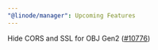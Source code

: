 ```yaml
---
"@linode/manager": Upcoming Features
---
```


Hide CORS and SSL for OBJ Gen2 ([#10776](https://github.com/linode/manager/pull/10776))
